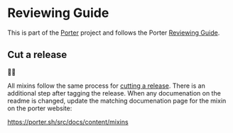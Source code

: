 # Reviewing Guide

This is part of the [Porter][porter] project and follows the Porter [Reviewing
Guide][review].

[porter]: https://github.com/getporter/porter
[review]: https://porter.sh/src/REVIEWING.md

## Cut a release

🧀💨

All mixins follow the same process for [cutting a release][release]. There is an additional step after tagging the release. When any documenation on the readme is changed, update the matching documenation page for the mixin on the porter website:

https://porter.sh/src/docs/content/mixins

[release]: https://porter.sh/src/REVIEWING.md#cut-a-release

